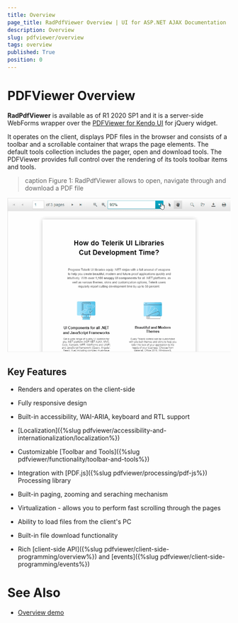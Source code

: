 ```yaml
---
title: Overview
page_title: RadPdfViewer Overview | UI for ASP.NET AJAX Documentation
description: Overview
slug: pdfviewer/overview
tags: overview
published: True
position: 0
---
```


# PDFViewer Overview

**RadPdfViewer** is available as of R1 2020 SP1 and it is a server-side WebForms wrapper over the [PDFViewer for Kendo UI](https://docs.telerik.com/kendo-ui/controls/PDF/PDFViewer/overview) for jQuery widget.

It operates on the client, displays PDF files in the browser and consists of a toolbar and a scrollable container that wraps the page elements. The default tools collection includes the pager, open and download tools. The PDFViewer provides full control over the rendering of its tools toolbar items and tools.

>caption Figure 1: RadPdfViewer allows to open, navigate through and download a PDF file

![multiselect-overview](images/pdfviewer-overview.gif)

## Key Features

* Renders and operates on the client-side

* Fully responsive design

* Built-in accessibility, WAI-ARIA, keyboard and RTL support

* [Localization]({%slug pdfviewer/accessibility-and-internationalization/localization%})

* Customizable [Toolbar and Tools]({%slug pdfviewer/functionality/toolbar-and-tools%})

* Integration with [PDF.js]({%slug pdfviewer/processing/pdf-js%}) Processing library

* Built-in paging, zooming and seraching mechanism

* Virtualization - allows you to perform fast scrolling through the pages

* Ability to load files from the client's PC

* Built-in file download functionality

* Rich [client-side API]({%slug pdfviewer/client-side-programming/overview%}) and [events]({%slug pdfviewer/client-side-programming/events%})


# See Also

 * [Overview demo](https://demos.telerik.com/aspnet-ajax/pdfviewer/overview/defaultcs.aspx)





